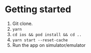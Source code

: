 # Getting started

1. Git clone.
2. `yarn`
3. `cd ios && pod install && cd ..`
4. `yarn start --reset-cache`
5. Run the app on simulator/emulator
